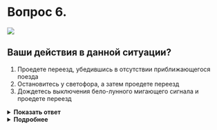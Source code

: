 # Вопрос 6.

![](https://s.drom.ru/i24227/pdd/tickets/2016/1542608499.jpg)

## Ваши действия в данной ситуации?

1. Проедете переезд, убедившись в отсутствии приближающегося поезда
2. Остановитесь у светофора, а затем проедете переезд
3. Дождетесь выключения бело-лунного мигающего сигнала и проедете переезд

<details>
<summary><b>Показать ответ</b></summary>
Правильный ответ: 1
</details>
<details>
<summary><b>Подробнее</b></summary>
Данный бело-лунный мигающий сигнал светофора равнозначен зелёному сигналу обычного светофора. Он разрешает движение транспортных средств через железнодорожный переезд. Проедете переезд, убедившись в отсутствии приближающегося поезда.
(Пункт 6.9 ПДД)
</details>